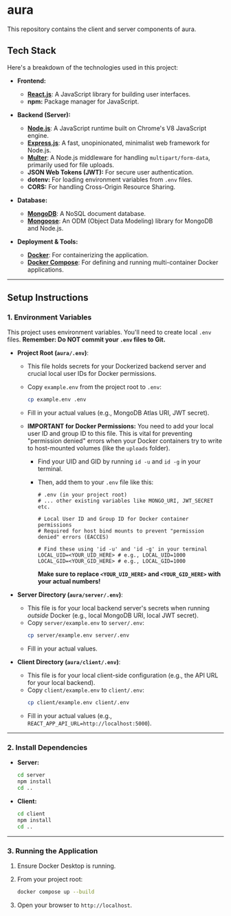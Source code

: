 # aura

This repository contains the client and server components of aura.

## Tech Stack

Here's a breakdown of the technologies used in this project:

- **Frontend:**

  - [**React.js**](https://react.dev/): A JavaScript library for building user interfaces.
  - **npm:** Package manager for JavaScript.

- **Backend (Server):**

  - [**Node.js**](https://nodejs.org/): A JavaScript runtime built on Chrome's V8 JavaScript engine.
  - [**Express.js**](https://expressjs.com/): A fast, unopinionated, minimalist web framework for Node.js.
  - [**Multer**](https://github.com/expressjs/multer): A Node.js middleware for handling `multipart/form-data`, primarily used for file uploads.
  - **JSON Web Tokens (JWT):** For secure user authentication.
  - **dotenv:** For loading environment variables from `.env` files.
  - **CORS:** For handling Cross-Origin Resource Sharing.

- **Database:**

  - [**MongoDB**](https://www.mongodb.com/): A NoSQL document database.
  - [**Mongoose**](https://mongoosejs.com/): An ODM (Object Data Modeling) library for MongoDB and Node.js.

- **Deployment & Tools:**
  - [**Docker**](https://www.docker.com/): For containerizing the application.
  - [**Docker Compose**](https://docs.docker.com/compose/): For defining and running multi-container Docker applications.

---

## Setup Instructions

### 1. Environment Variables

This project uses environment variables. You'll need to create local `.env` files. **Remember: Do NOT commit your `.env` files to Git.**

- **Project Root (`aura/.env`)**:

  - This file holds secrets for your Dockerized backend server and crucial local user IDs for Docker permissions.
  - Copy `example.env` from the project root to `.env`:
    ```bash
    cp example.env .env
    ```
  - Fill in your actual values (e.g., MongoDB Atlas URI, JWT secret).
  - **IMPORTANT for Docker Permissions:** You need to add your local user ID and group ID to this file. This is vital for preventing "permission denied" errors when your Docker containers try to write to host-mounted volumes (like the `uploads` folder).

    - Find your UID and GID by running `id -u` and `id -g` in your terminal.
    - Then, add them to your `.env` file like this:

      ```env
      # .env (in your project root)
      # ... other existing variables like MONGO_URI, JWT_SECRET etc.

      # Local User ID and Group ID for Docker container permissions
      # Required for host bind mounts to prevent "permission denied" errors (EACCES)

      # Find these using 'id -u' and 'id -g' in your terminal
      LOCAL_UID=<YOUR_UID_HERE> # e.g., LOCAL_UID=1000
      LOCAL_GID=<YOUR_GID_HERE> # e.g., LOCAL_GID=1000
      ```

      **Make sure to replace `<YOUR_UID_HERE>` and `<YOUR_GID_HERE>` with your actual numbers!**

- **Server Directory (`aura/server/.env`)**:

  - This file is for your local backend server's secrets when running _outside_ Docker (e.g., local MongoDB URI, local JWT secret).
  - Copy `server/example.env` to `server/.env`:
    ```bash
    cp server/example.env server/.env
    ```
  - Fill in your actual values.

- **Client Directory (`aura/client/.env`)**:
  - This file is for your local client-side configuration (e.g., the API URL for your local backend).
  - Copy `client/example.env` to `client/.env`:
    ```bash
    cp client/example.env client/.env
    ```
  - Fill in your actual values (e.g., `REACT_APP_API_URL=http://localhost:5000`).

---

### 2. Install Dependencies

- **Server:**
  ```bash
  cd server
  npm install
  cd ..
  ```
- **Client:**
  ```bash
  cd client
  npm install
  cd ..
  ```

---

### 3. Running the Application

1.  Ensure Docker Desktop is running.

2.  From your project root:
    ```bash
    docker compose up --build
    ```
3.  Open your browser to `http://localhost`.
